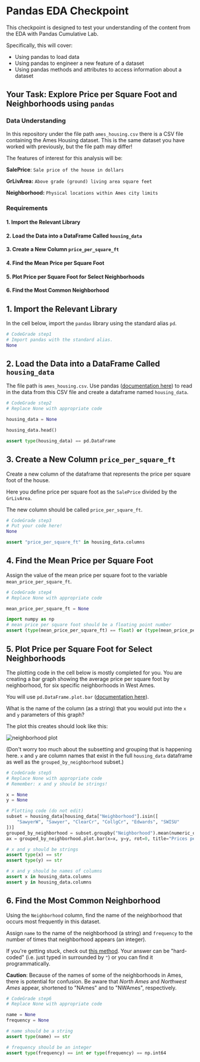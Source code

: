 # Pandas EDA Checkpoint

This checkpoint is designed to test your understanding of the content from the EDA with Pandas Cumulative Lab.

Specifically, this will cover:

* Using pandas to load data
* Using pandas to engineer a new feature of a dataset
* Using pandas methods and attributes to access information about a dataset


## Your Task: Explore Price per Square Foot and Neighborhoods using `pandas`

### Data Understanding

In this repository under the file path `ames_housing.csv` there is a CSV file containing the Ames Housing dataset. This is the same dataset you have worked with previously, but the file path may differ!

The features of interest for this analysis will be:

**SalePrice**: `Sale price of the house in dollars`

**GrLivArea:** `Above grade (ground) living area square feet`

**Neighborhood:** `Physical locations within Ames city limits`

### Requirements

#### 1. Import the Relevant Library

#### 2. Load the Data into a DataFrame Called `housing_data`

#### 3. Create a New Column `price_per_square_ft`

#### 4. Find the Mean Price per Square Foot

#### 5. Plot Price per Square Foot for Select Neighborhoods

#### 6. Find the Most Common Neighborhood

## 1. Import the Relevant Library

In the cell below, import the `pandas` library using the standard alias `pd`.


```python
# CodeGrade step1
# Import pandas with the standard alias.
None
```

## 2. Load the Data into a DataFrame Called `housing_data`

The file path is `ames_housing.csv`. Use pandas ([documentation here](https://pandas.pydata.org/docs/reference/api/pandas.read_csv.html)) to read in the data from this CSV file and create a dataframe named `housing_data`.


```python
# CodeGrade step2
# Replace None with appropriate code

housing_data = None

housing_data.head()
```


```python
assert type(housing_data) == pd.DataFrame
```

## 3. Create a New Column `price_per_square_ft`

Create a new column of the dataframe that represents the price per square foot of the house.

Here you define price per square foot as the `SalePrice` divided by the `GrLivArea`.

The new column should be called `price_per_square_ft`.


```python
# CodeGrade step3
# Put your code here!
None
```


```python
assert "price_per_square_ft" in housing_data.columns
```

## 4. Find the Mean Price per Square Foot

Assign the value of the mean price per square foot to the variable `mean_price_per_square_ft`.


```python
# CodeGrade step4
# Replace None with appropriate code

mean_price_per_square_ft = None
```


```python
import numpy as np
# mean price per square foot should be a floating point number
assert (type(mean_price_per_square_ft) == float) or (type(mean_price_per_square_ft) == np.float64)
```

## 5. Plot Price per Square Foot for Select Neighborhoods

The plotting code in the cell below is mostly completed for you. You are creating a bar graph showing the average price per square foot by neighborhood, for six specific neighborhoods in West Ames.

You will use `pd.DataFrame.plot.bar` ([documentation here](https://pandas.pydata.org/docs/reference/api/pandas.DataFrame.plot.bar.html)).

What is the name of the column (as a string) that you would put into the `x` and `y` parameters of this graph?

The plot this creates should look like this:

![neighborhood plot](https://curriculum-content.s3.amazonaws.com/data-science/images/neighborhood_plot.png)

(Don't worry too much about the subsetting and grouping that is happening here. `x` and `y` are column names that exist in the full `housing_data` dataframe as well as the `grouped_by_neighborhood` subset.)


```python
# CodeGrade step5
# Replace None with appropriate code
# Remember: x and y should be strings!

x = None
y = None

# Plotting code (do not edit)
subset = housing_data[housing_data["Neighborhood"].isin([
    "SawyerW", "Sawyer", "ClearCr", "CollgCr", "Edwards", "SWISU"
])]
grouped_by_neighborhood = subset.groupby("Neighborhood").mean(numeric_only=True).reset_index()
ax = grouped_by_neighborhood.plot.bar(x=x, y=y, rot=0, title="Prices per Square Foot in West Ames");
```


```python
# x and y should be strings
assert type(x) == str
assert type(y) == str

# x and y should be names of columns
assert x in housing_data.columns
assert y in housing_data.columns
```

## 6. Find the Most Common Neighborhood

Using the `Neighborhood` column, find the name of the neighborhood that occurs most frequently in this dataset.

Assign `name` to the name of the neighborhood (a string) and `frequency` to the number of times that neighborhood appears (an integer).

If you're getting stuck, check out [this method](https://pandas.pydata.org/pandas-docs/stable/reference/api/pandas.Series.value_counts.html). Your answer can be "hard-coded" (i.e. just typed in surrounded by `"`) or you can find it programmatically.

**Caution**: Because of the names of some of the neighborhoods in Ames, there is potential for confusion. Be aware that *North Ames* and *Northwest Ames* appear, shortened to "NAmes" and to "NWAmes", respectively.


```python
# CodeGrade step6
# Replace None with appropriate code

name = None
frequency = None
```


```python
# name should be a string
assert type(name) == str

# frequency should be an integer
assert type(frequency) == int or type(frequency) == np.int64
```
